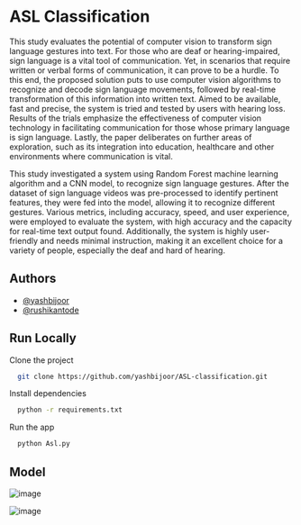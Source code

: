 
# ASL Classification

This study evaluates the potential of computer vision to transform sign language gestures into text. For those who are deaf or hearing-impaired, sign language is a vital tool of communication. Yet, in scenarios that require written or verbal forms of communication, it can prove to be a hurdle. To this end, the proposed solution puts to use computer vision algorithms to recognize and decode sign language movements, followed by real-time transformation of this information into written text. Aimed to be available, fast and precise, the system is tried and tested by users with hearing loss. Results of the trials emphasize the effectiveness of computer vision technology in facilitating communication for those whose primary language is sign language. Lastly, the paper deliberates on further areas of exploration, such as its integration into education, healthcare and other environments where communication is vital.

This study investigated a system using Random Forest machine learning algorithm and a CNN model, to recognize sign language gestures. After the dataset of sign language videos was pre-processed to identify pertinent features, they were fed into the model, allowing it to recognize different gestures. Various metrics, including accuracy, speed, and user experience, were employed to evaluate the system, with high accuracy and the capacity for real-time text output found. Additionally, the system is highly user-friendly and needs minimal instruction, making it an excellent choice for a variety of people, especially the deaf and hard of hearing.





## Authors

- [@yashbijoor](https://www.github.com/yashbijoor)
- [@rushikantode](https://www.github.com/rushikantode)



## Run Locally

Clone the project

```bash
  git clone https://github.com/yashbijoor/ASL-classification.git
```

Install dependencies

```bash
  python -r requirements.txt
```
Run the app

```bash
  python Asl.py
```


## Model
![image](https://github.com/yashbijoor/ASL-classification/assets/80248111/3fcda9bb-9d66-4bcc-bde6-94205ccb0378)

![image](https://github.com/yashbijoor/ASL-classification/assets/80248111/034e94ed-1e22-4565-82ff-f08c5028f0df)

